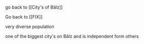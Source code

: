 go back to [[City's of Bâlz]]

Go back to [[FIX]]

very diverse population 

one of the biggest city's on Bâlz and is independent form others
